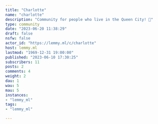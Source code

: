 ```yaml
---
title: "Charlotte" 
name: "charlotte"
description: "Community for people who live in the Queen City! 🌃"
type: community
date: "2023-06-20 11:38:29"
draft: false
nsfw: false
actor_id: "https://lemmy.ml/c/charlotte"
host: lemmy.ml
lastmod: "1969-12-31 19:00:00"
published: "2023-06-10 17:30:25"
subscribers: 11
posts: 2
comments: 4
weight: 2
dau: 1
wau: 5
mau: 5
instances:
- "lemmy_ml"
tags: 
- "lemmy_ml"

---
```

